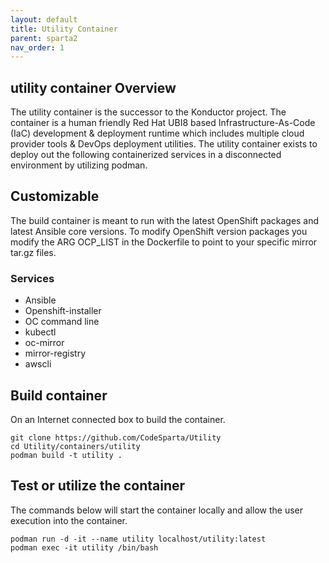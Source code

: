 ```yaml
---
layout: default
title: Utility Container
parent: sparta2
nav_order: 1
---
```

## utility container Overview

The utility container is the successor to the Konductor project. The container is a human friendly Red Hat UBI8 based Infrastructure-As-Code (IaC) development & deployment runtime which includes multiple cloud provider tools & DevOps deployment utilities. The utility container exists to deploy out the following containerized services in a disconnected environment by utilizing podman.

## Customizable
The build container is meant to run with the latest OpenShift packages and latest Ansible core versions. To modify OpenShift version packages you modify the ARG OCP_LIST in the Dockerfile to point to your specific mirror tar.gz files.

### Services   
  - Ansible
  - Openshift-installer
  - OC command line
  - kubectl
  - oc-mirror
  - mirror-registry
  - awscli

## Build container
On an Internet connected box to build the container.

```
git clone https://github.com/CodeSparta/Utility
cd Utility/containers/utility
podman build -t utility .
```

## Test or utilize the container

The commands below will start the container locally and allow the user execution into the container.
```
podman run -d -it --name utility localhost/utility:latest
podman exec -it utility /bin/bash
```
